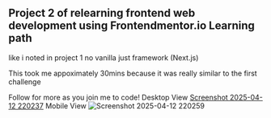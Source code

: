 ## Project 2 of relearning frontend web development using Frontendmentor.io Learning path

like i noted in project 1 no vanilla just framework (Next.js)

This took me appoximately 30mins because it was really similar to the first challenge

Follow for more as you join me to code!
Desktop View [Screenshot 2025-04-12 220237](https://github.com/user-attachments/assets/9f6d5651-94af-489d-804a-e56f691819db)
Mobile View ![Screenshot 2025-04-12 220259](https://github.com/user-attachments/assets/e4ef6785-efa4-4132-bd1c-0e0404fe3806)

